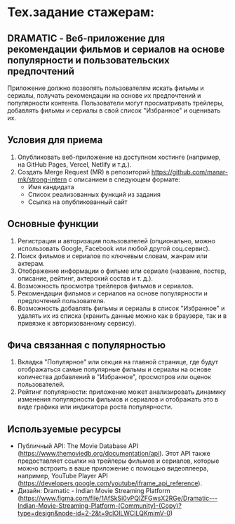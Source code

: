 # Тех.задание стажерам:

## DRAMATIC - Веб-приложение для рекомендации фильмов и сериалов на основе популярности и пользовательских предпочтений
Приложение должно позволять пользователям искать фильмы и сериалы, получать рекомендации на основе их предпочтений и популярности контента. Пользователи могут просматривать трейлеры, добавлять фильмы и сериалы в свой список "Избранное" и оценивать их.

## Условия для приема
1. Опубликовать веб-приложение на доступном хостинге (например, на GitHub Pages, Vercel, Netlify и т.д.).
2. Создать Merge Request (MR) в репозиторий https://github.com/manar-mk/strong-intern с описанием в следующем формате:
   - Имя кандидата
   - Список реализованных функций из задания
   - Ссылка на опубликованный сайт

## Основные функции
1. Регистрация и авторизация пользователей (опционально, можно использовать Google, Facebook или любой другой соц.сервис).
2. Поиск фильмов и сериалов по ключевым словам, жанрам или актерам.
3. Отображение информации о фильме или сериале (название, постер, описание, рейтинг, актерский состав и т. д.).
4. Возможность просмотра трейлеров фильмов и сериалов.
5. Рекомендации фильмов и сериалов на основе популярности и предпочтений пользователя.
6. Возможность добавлять фильмы и сериалы в список "Избранное" и удалять их из списка (хранить данные можно как в браузере, так и в привязке к авторизованному сервису).

## Фича связанная с популярностью
1. Вкладка "Популярное" или секция на главной странице, где будут отображаться самые популярные фильмы и сериалы на основе количества добавлений в "Избранное", просмотров или оценок пользователей.
2. Рейтинг популярности: приложение может анализировать динамику изменения популярности фильмов и сериалов и отображать это в виде графика или индикатора роста популярности.

## Используемые ресурсы
- Публичный API: The Movie Database API (https://www.themoviedb.org/documentation/api). Этот API также предоставляет ссылки на трейлеры фильмов и сериалов, которые можно встроить в ваше приложение с помощью видеоплеера, например, YouTube Player API (https://developers.google.com/youtube/iframe_api_reference).
- Дизайн: Dramatic - Indian Movie Streaming Platform (https://www.figma.com/file/1AfSkSi0vPQIZFGwsX2RGe/Dramatic---Indian-Movie-Streaming-Platform-(Community)-(Copy)?type=design&node-id=2-2&t=9clOILWClLQKmimV-0)
